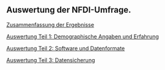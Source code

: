 ## Auswertung der NFDI-Umfrage.

[Zusammenfassung der Ergebnisse](https://github.com/SCSchmidt/N4Oumfrage/blob/master/docs/md/Zusammenfassung_wichtigster_Punkte.md)

[Auswertung Teil 1: Demographische Angaben und Erfahrung](https://github.com/SCSchmidt/N4Oumfrage/blob/master/docs/md/Auswertung1.md)

[Auswertung Teil 2: Software und Datenformate](https://github.com/SCSchmidt/N4Oumfrage/blob/master/docs/md/Auswertung_Software_Datenformate.md)

[Auswertung Teil 3: Datensicherung](https://github.com/SCSchmidt/N4Oumfrage/blob/master/docs/md/Auswertung_Datensicherung.md)



